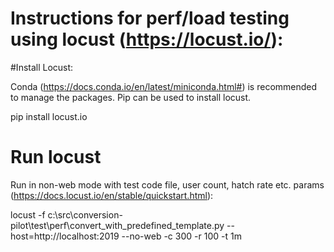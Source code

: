 # Instructions for perf/load testing using locust (https://locust.io/):


#Install Locust:

Conda (https://docs.conda.io/en/latest/miniconda.html#) is recommended to manage the packages. 
Pip can be used to install locust.

pip install locust.io


# Run locust

Run in non-web mode with test code file, user count, hatch rate etc. params (https://docs.locust.io/en/stable/quickstart.html):

locust -f c:\src\conversion-pilot\test\perf\convert_with_predefined_template.py --host=http://localhost:2019 --no-web -c 300 -r 100 -t 1m
